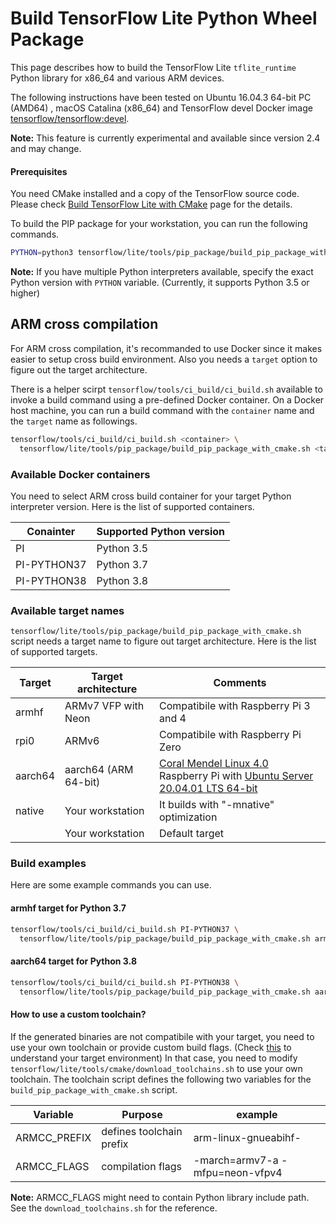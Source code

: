 # Build TensorFlow Lite Python Wheel Package

This page describes how to build the TensorFlow Lite `tflite_runtime` Python
library for x86_64 and various ARM devices.

The following instructions have been tested on Ubuntu 16.04.3 64-bit PC (AMD64)
, macOS Catalina (x86_64) and TensorFlow devel Docker image
[tensorflow/tensorflow:devel](https://hub.docker.com/r/tensorflow/tensorflow/tags/).

**Note:** This feature is currently experimental and available since version 2.4
and may change.

#### Prerequisites

You need CMake installed and a copy of the TensorFlow source code. Please check
[Build TensorFlow Lite with CMake](https://www.tensorflow.org/lite/guide/build_cmake)
page for the details.

To build the PIP package for your workstation, you can run the following
commands.

```sh
PYTHON=python3 tensorflow/lite/tools/pip_package/build_pip_package_with_cmake.sh native
```

**Note:** If you have multiple Python interpreters available, specify the exact
Python version with `PYTHON` variable. (Currently, it supports Python 3.5 or
higher)

## ARM cross compilation

For ARM cross compilation, it's recommanded to use Docker since it makes easier
to setup cross build environment. Also you needs a `target` option to figure out
the target architecture.

There is a helper scirpt `tensorflow/tools/ci_build/ci_build.sh` available to
invoke a build command using a pre-defined Docker container. On a Docker host
machine, you can run a build command with the `container` name and the `target`
name as followings.

```sh
tensorflow/tools/ci_build/ci_build.sh <container> \
  tensorflow/lite/tools/pip_package/build_pip_package_with_cmake.sh <target>
```

### Available Docker containers

You need to select ARM cross build container for your target Python interpreter
version. Here is the list of supported containers.

Conainter   | Supported Python version
----------- | ------------------------
PI          | Python 3.5
PI-PYTHON37 | Python 3.7
PI-PYTHON38 | Python 3.8

### Available target names

`tensorflow/lite/tools/pip_package/build_pip_package_with_cmake.sh` script needs
a target name to figure out target architecture. Here is the list of supported
targets.

Target    | Target architecture  | Comments
--------- | -------------------- | --------
armhf     | ARMv7 VFP with Neon  | Compatibile with Raspberry Pi 3 and 4
rpi0      | ARMv6                | Compatibile with Raspberry Pi Zero
aarch64   | aarch64 (ARM 64-bit) | [Coral Mendel Linux 4.0](https://coral.ai/) <br/> Raspberry Pi with [Ubuntu Server 20.04.01 LTS 64-bit](https://ubuntu.com/download/raspberry-pi)
native    | Your workstation     | It builds with "-mnative" optimization
<default> | Your workstation     | Default target

### Build examples

Here are some example commands you can use.

#### armhf target for Python 3.7

```sh
tensorflow/tools/ci_build/ci_build.sh PI-PYTHON37 \
  tensorflow/lite/tools/pip_package/build_pip_package_with_cmake.sh armhf
```

#### aarch64 target for Python 3.8

```sh
tensorflow/tools/ci_build/ci_build.sh PI-PYTHON38 \
  tensorflow/lite/tools/pip_package/build_pip_package_with_cmake.sh aarch64
```

#### How to use a custom toolchain?

If the generated binaries are not compatibile with your target, you need to use
your own toolchain or provide custom build flags. (Check
[this](https://www.tensorflow.org/lite/guide/build_cmake_arm#check_your_target_environment)
to understand your target environment) In that case, you need to modify
`tensorflow/lite/tools/cmake/download_toolchains.sh` to use your own toolchain.
The toolchain script defines the following two variables for the
`build_pip_package_with_cmake.sh` script.

Variable     | Purpose                  | example
------------ | ------------------------ | -------------------------------
ARMCC_PREFIX | defines toolchain prefix | arm-linux-gnueabihf-
ARMCC_FLAGS  | compilation flags        | -march=armv7-a -mfpu=neon-vfpv4

**Note:** ARMCC_FLAGS might need to contain Python library include path. See the
`download_toolchains.sh` for the reference.
